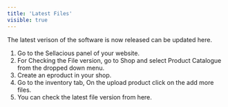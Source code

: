 ```yaml
---
title: 'Latest Files'
visible: true
---
```


The latest verison of the software is now released can be updated here.
1. Go to the Sellacious panel of your website.
2. For Checking the File version, go to Shop and select Product Catalogue from the dropped down menu.
3. Create an eproduct in your shop.
4. Go to the inventory tab, On the upload product click on the add more files.
5. You can check the latest file version from here.